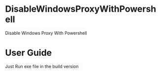 # DisableWindowsProxyWithPowershell
Disable Windows Proxy With Powershell

# User Guide
Just Run exe file in the build version

